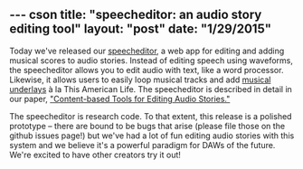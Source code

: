 --- cson
title: "speecheditor: an audio story editing tool"
layout: "post"
date: "1/29/2015"
---

Today we've released our [speecheditor](https://ucbvislab.github.io/speecheditor), a web app for editing and adding musical scores to audio stories. Instead of editing speech using waveforms, the speecheditor allows you to edit audio with text, like a word processor. Likewise, it allows users to easily loop musical tracks and add [musical underlays](http://vis.berkeley.edu/papers/underscore) à la This American Life. The speecheditor is described in detail in our paper, ["Content-based Tools for Editing Audio Stories."](http://vis.berkeley.edu/papers/audiostories)

The speecheditor is research code. To that extent, this release is a polished prototype &ndash; there are bound to be bugs that arise (please file those on the github issues page!) but we've had a lot of fun editing audio stories with this system and we believe it's a powerful paradigm for DAWs of the future. We're excited to have other creators try it out!